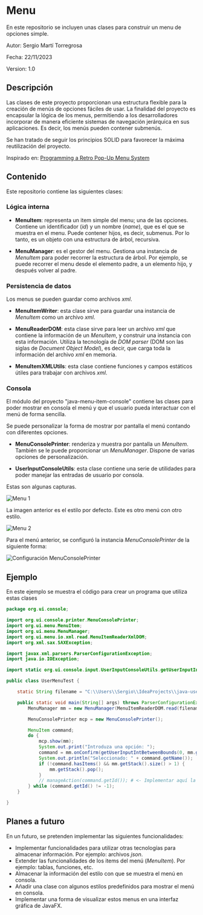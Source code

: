 # Menu

En este repositorio se incluyen unas clases para construir un menu de opciones simple. 

Autor: Sergio Martí Torregrosa

Fecha: 22/11/2023

Version: 1.0

## Descripción

Las clases de este proyecto proporcionan una estructura flexible para la creación de menús de opciones fáciles de usar. 
La finalidad del proyecto es encapsular la lógica de los menus, permitiendo a los desarrolladores incorporar de manera 
eficiente sistemas de navegación jerárquica en sus aplicaciones. Es decir, los menús pueden contener submenús.
 
Se han tratado de seguir los principios SOLID para favorecer la máxima reutilización del proyecto.

Inspirado en: [Programming a Retro Pop-Up Menu System](https://github.com/OneLoneCoder/Javidx9/blob/master/PixelGameEngine/SmallerProjects/OneLoneCoder_PGE_RetroMenu.cpp)

## Contenido

Este repositorio contiene las siguientes clases:

### Lógica interna
- **MenuItem**: representa un item simple del menu; una de las opciones. Contiene un identificador (*id*) y un nombre 
  (*name*), que es el que se muestra en el menu. Puede contener hijos, es decir, submenus. Por lo tanto, es un objeto 
  con una estructura de árbol, recursiva.
    
- **MenuManager**: es el gestor del menu. Gestiona una instancia de *MenuItem* para poder recorrer la estructura de árbol. 
  Por ejemplo, se puede recorrer el menu desde el elemento padre, a un elemento hijo, y después volver al padre.

### Persistencia de datos

Los menus se pueden guardar como archivos *xml*.

- **MenuItemWriter**: esta clase sirve para guardar una instancia de *MenuItem* como un archivo *xml*.

- **MenuReaderDOM**: esta clase sirve para leer un archivo *xml* que contiene la información de un *MenuItem*, y 
  construir una instancia con esta información. Utiliza la tecnología de *DOM parser* (DOM son las siglas de 
  *Document Object Model*), es decir, que carga toda la información del archivo *xml* en memoria.
  
- **MenuItemXMLUtils**: esta clase contiene funciones y campos estáticos útiles para trabajar con archivos *xml*.

### Consola

El módulo del proyecto "java-menu-item-console" contiene las clases para poder mostrar en consola el menú y que el 
usuario pueda interactuar con el menú de forma sencilla.

Se puede personalizar la forma de mostrar por pantalla el menú contando con diferentes opciones.

- **MenuConsolePrinter**: renderiza y muestra por pantalla un *MenuItem*. También se le puede proporcionar un 
  *MenuManager*. Dispone de varias opciones de personalización.
  
- **UserInputConsoleUtils**: esta clase contiene una serie de utilidades para poder manejar las entradas de usuario 
  por consola.
  
Estas son algunas capturas.

![Menu 1](C:\Users\Sergio\IdeaProjects\java-user-interface\captures\captura_01.PNG)

La imagen anterior es el estilo por defecto. Este es otro menú con otro estilo.

![Menu 2](C:\Users\Sergio\IdeaProjects\java-user-interface\captures\captura_02.PNG)

Para el menú anterior, se configuró la instancia *MenuConsolePrinter* de la siguiente forma:

![Configuración MenuConsolePrinter](C:\Users\Sergio\IdeaProjects\java-user-interface\captures\Configuracion_MenuConsolePrinter.PNG)

## Ejemplo

En este ejemplo se muestra el código para crear un programa que utiliza estas clases

```java
package org.ui.console;

import org.ui.console.printer.MenuConsolePrinter;
import org.ui.menu.MenuItem;
import org.ui.menu.MenuManager;
import org.ui.menu.io.xml.read.MenuItemReaderXmlDOM;
import org.xml.sax.SAXException;

import javax.xml.parsers.ParserConfigurationException;
import java.io.IOException;

import static org.ui.console.input.UserInputConsoleUtils.getUserInputIntBetweenBounds;

public class UserMenuTest {

    static String filename = "C:\\Users\\Sergio\\IdeaProjects\\java-user-interface\\files\\menu_magic_test.xml";

    public static void main(String[] args) throws ParserConfigurationException, IOException, SAXException {
        MenuManager mm = new MenuManager(MenuItemReaderDOM.read(filename));

        MenuConsolePrinter mcp = new MenuConsolePrinter();

        MenuItem command;
        do {
            mcp.show(mm);
            System.out.print("Introduza una opción: ");
            command = mm.onConfirm(getUserInputIntBetweenBounds(0, mm.getPeekNumChildren()) - 1);
            System.out.println("Seleccionado: " + command.getName());
            if (!command.hasItems() && mm.getStack().size() > 1) {
                mm.getStack().pop();
            }
            // manageAction(command.getId()); # <- Implementar aquí la acción de cada opción
        } while (command.getId() != -1);
    }

}
```

## Planes a futuro

En un futuro, se pretenden implementar las siguientes funcionalidades:

- Implementar funcionalidades para utilizar otras tecnologías para almacenar información. Por ejemplo: archivos *json*.
- Extender las funcionalidades de los items del menú (*MenuItem*). Por ejemplo: tablas, funciones, etc.
- Almacenar la información del estilo con que se muestra el menú en consola.
- Añadir una clase con algunos estilos predefinidos para mostrar el menú en consola.
- Implementar una forma de visualizar estos menus en una interfaz gráfica de JavaFX.